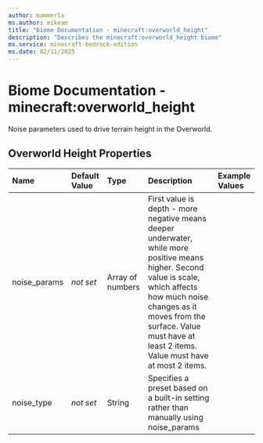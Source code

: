 ```yaml
---
author: mammerla
ms.author: mikeam
title: "Biome Documentation - minecraft:overworld_height"
description: "Describes the minecraft:overworld_height biome"
ms.service: minecraft-bedrock-edition
ms.date: 02/11/2025 
---
```


# Biome Documentation - minecraft:overworld_height

Noise parameters used to drive terrain height in the Overworld.


## Overworld Height Properties

|Name       |Default Value |Type |Description |Example Values |
|:----------|:-------------|:----|:-----------|:------------- |
| noise_params | *not set* | Array of numbers | First value is depth - more negative means deeper underwater, while more positive means higher. Second value is scale, which affects how much noise changes as it moves from the surface. Value must have at least 2 items. Value must have at most 2 items. |  | 
| noise_type | *not set* | String | Specifies a preset based on a built-in setting rather than manually using noise_params |  | 